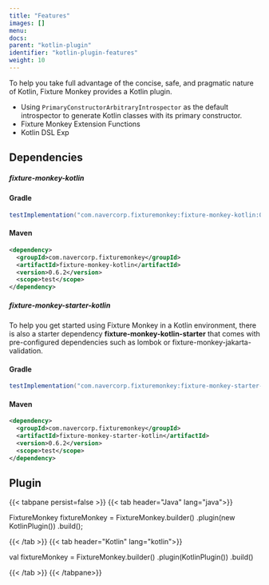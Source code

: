 ```yaml
---
title: "Features"
images: []
menu:
docs:
parent: "kotlin-plugin"
identifier: "kotlin-plugin-features"
weight: 10
---
```


To help you take full advantage of the concise, safe, and pragmatic nature of Kotlin, Fixture Monkey provides a Kotlin plugin.
- Using `PrimaryConstructorArbitraryIntrospector` as the default introspector to generate Kotlin classes with its primary constructor.
- Fixture Monkey Extension Functions
- Kotlin DSL Exp

## Dependencies
##### fixture-monkey-kotlin
#### Gradle
```groovy
testImplementation("com.navercorp.fixturemonkey:fixture-monkey-kotlin:0.6.2")
```

#### Maven
```xml
<dependency>
  <groupId>com.navercorp.fixturemonkey</groupId>
  <artifactId>fixture-monkey-kotlin</artifactId>
  <version>0.6.2</version>
  <scope>test</scope>
</dependency>
```

##### fixture-monkey-starter-kotlin

To help you get started using Fixture Monkey in a Kotlin environment, there is also a starter dependency **fixture-monkey-kotlin-starter** that comes with pre-configured dependencies such as lombok or fixture-monkey-jakarta-validation.

#### Gradle
```groovy
testImplementation("com.navercorp.fixturemonkey:fixture-monkey-starter-kotlin:0.6.2")
```

#### Maven
```xml
<dependency>
  <groupId>com.navercorp.fixturemonkey</groupId>
  <artifactId>fixture-monkey-starter-kotlin</artifactId>
  <version>0.6.2</version>
  <scope>test</scope>
</dependency>
```

## Plugin
{{< tabpane persist=false >}}
{{< tab header="Java" lang="java">}}

FixtureMonkey fixtureMonkey = FixtureMonkey.builder()
    .plugin(new KotlinPlugin())
    .build();

{{< /tab >}}
{{< tab header="Kotlin" lang="kotlin">}}

val fixtureMonkey = FixtureMonkey.builder()
    .plugin(KotlinPlugin())
    .build()

{{< /tab >}}
{{< /tabpane>}}
